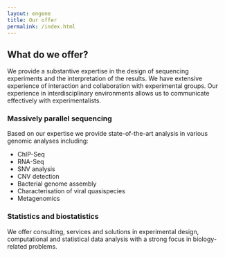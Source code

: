 ```yaml
---
layout: engene 
title: Our offer
permalink: /index.html
---
```


## What do we offer?

We provide a substantive expertise in the design of sequencing experiments and
the interpretation of the results. We have extensive experience of interaction
and collaboration with experimental groups. Our experience in interdisciplinary environments allows us to communicate effectively with experimentalists.

### Massively parallel sequencing
 
Based on our expertise we provide state-of-the-art analysis in various genomic
analyses including:

- ChIP-Seq
- RNA-Seq
- SNV analysis
- CNV detection
- Bacterial genome assembly
- Characterisation of viral quasispecies
- Metagenomics

### Statistics and biostatistics

We offer consulting, services and solutions in experimental design,
computational and statistical data analysis with a strong focus in
biology-related problems.
